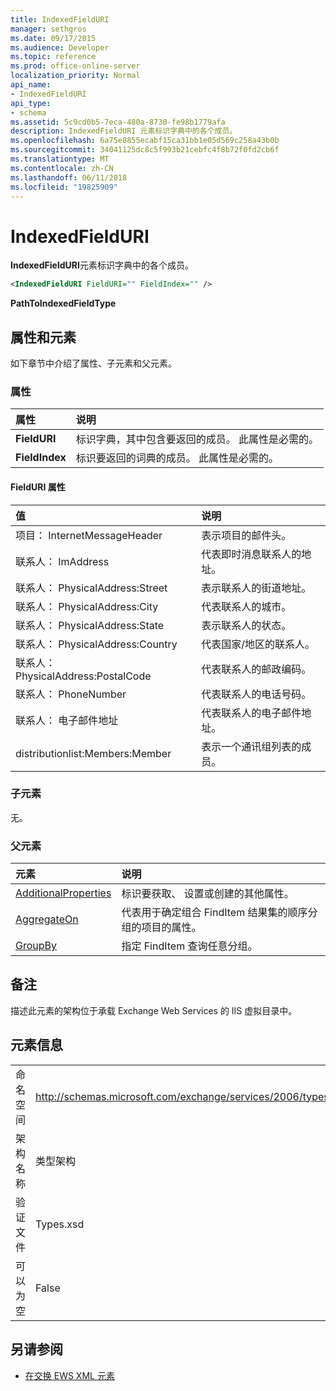 ```yaml
---
title: IndexedFieldURI
manager: sethgros
ms.date: 09/17/2015
ms.audience: Developer
ms.topic: reference
ms.prod: office-online-server
localization_priority: Normal
api_name:
- IndexedFieldURI
api_type:
- schema
ms.assetid: 5c9cd0b5-7eca-480a-8730-fe98b1779afa
description: IndexedFieldURI 元素标识字典中的各个成员。
ms.openlocfilehash: 6a75e8855ecabf15ca31bb1e05d569c258a43b0b
ms.sourcegitcommit: 34041125dc8c5f993b21cebfc4f8b72f0fd2cb6f
ms.translationtype: MT
ms.contentlocale: zh-CN
ms.lasthandoff: 06/11/2018
ms.locfileid: "19825909"
---
```

# <a name="indexedfielduri"></a>IndexedFieldURI

**IndexedFieldURI**元素标识字典中的各个成员。 
  
```xml
<IndexedFieldURI FieldURI="" FieldIndex="" />
```

 **PathToIndexedFieldType**
## <a name="attributes-and-elements"></a>属性和元素

如下章节中介绍了属性、子元素和父元素。
  
### <a name="attributes"></a>属性

|**属性**|**说明**|
|:-----|:-----|
|**FieldURI** <br/> |标识字典，其中包含要返回的成员。 此属性是必需的。  <br/> |
|**FieldIndex** <br/> |标识要返回的词典的成员。 此属性是必需的。  <br/> |
   
#### <a name="fielduri-attribute"></a>FieldURI 属性

|**值**|**说明**|
|:-----|:-----|
|项目： InternetMessageHeader  <br/> |表示项目的邮件头。  <br/> |
|联系人： ImAddress  <br/> |代表即时消息联系人的地址。  <br/> |
|联系人： PhysicalAddress:Street  <br/> |表示联系人的街道地址。  <br/> |
|联系人： PhysicalAddress:City  <br/> |代表联系人的城市。  <br/> |
|联系人： PhysicalAddress:State  <br/> |表示联系人的状态。  <br/> |
|联系人： PhysicalAddress:Country  <br/> |代表国家/地区的联系人。  <br/> |
|联系人： PhysicalAddress:PostalCode  <br/> |代表联系人的邮政编码。  <br/> |
|联系人： PhoneNumber  <br/> |代表联系人的电话号码。  <br/> |
|联系人： 电子邮件地址  <br/> |代表联系人的电子邮件地址。  <br/> |
|distributionlist:Members:Member  <br/> |表示一个通讯组列表的成员。  <br/> |
   
### <a name="child-elements"></a>子元素

无。
  
### <a name="parent-elements"></a>父元素

|**元素**|**说明**|
|:-----|:-----|
|[AdditionalProperties](additionalproperties.md) <br/> |标识要获取、 设置或创建的其他属性。  <br/> |
|[AggregateOn](aggregateon.md) <br/> |代表用于确定组合 FindItem 结果集的顺序分组的项目的属性。  <br/> |
|[GroupBy](groupby.md) <br/> |指定 FindItem 查询任意分组。  <br/> |
   
## <a name="remarks"></a>备注

描述此元素的架构位于承载 Exchange Web Services 的 IIS 虚拟目录中。
  
## <a name="element-information"></a>元素信息

|||
|:-----|:-----|
|命名空间  <br/> |http://schemas.microsoft.com/exchange/services/2006/types  <br/> |
|架构名称  <br/> |类型架构  <br/> |
|验证文件  <br/> |Types.xsd  <br/> |
|可以为空  <br/> |False  <br/> |
   
## <a name="see-also"></a>另请参阅



- [在交换 EWS XML 元素](ews-xml-elements-in-exchange.md)

